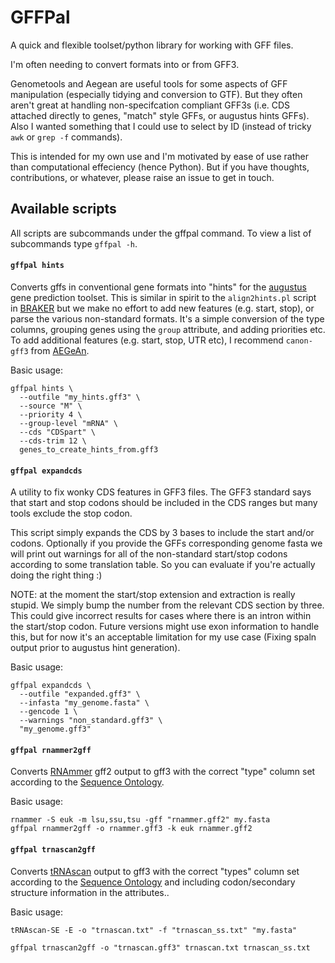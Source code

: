 # GFFPal

A quick and flexible toolset/python library for working with GFF files.

I'm often needing to convert formats into or from GFF3.

Genometools and Aegean are useful tools for some aspects of GFF manipulation (especially tidying and conversion to GTF).
But they often aren't great at handling non-specifcation compliant GFF3s (i.e. CDS attached directly to genes, "match" style GFFs, or augustus hints GFFs).
Also I wanted something that I could use to select by ID (instead of tricky `awk` or `grep -f` commands).

This is intended for my own use and I'm motivated by ease of use rather than computational effeciency (hence Python).
But if you have thoughts, contributions, or whatever, please raise an issue to get in touch.


## Available scripts

All scripts are subcommands under the gffpal command.
To view a list of subcommands type `gffpal -h`.

#### `gffpal hints`

Converts gffs in conventional gene formats into "hints" for the [augustus](https://github.com/Gaius-Augustus/Augustus) gene prediction toolset.
This is similar in spirit to the `align2hints.pl` script in [BRAKER](https://github.com/Gaius-Augustus/BRAKER/tree/master/scripts) but we make no effort to add new features (e.g. start, stop), or parse the various non-standard formats.
It's a simple conversion of the type columns, grouping genes using the `group` attribute, and adding priorities etc.
To add additional features (e.g. start, stop, UTR etc), I recommend `canon-gff3` from [AEGeAn](https://aegean.readthedocs.io/en/stable/).

Basic usage:

```
gffpal hints \
  --outfile "my_hints.gff3" \
  --source "M" \
  --priority 4 \
  --group-level "mRNA" \
  --cds "CDSpart" \
  --cds-trim 12 \
  genes_to_create_hints_from.gff3
```


#### `gffpal expandcds`

A utility to fix wonky CDS features in GFF3 files.
The GFF3 standard says that start and stop codons should be included in the CDS
ranges but many tools exclude the stop codon.

This script simply expands the CDS by 3 bases to include the start and/or codons.
Optionally if you provide the GFFs corresponding genome fasta we will print out warnings for all of the non-standard start/stop codons according to some translation table.
So you can evaluate if you're actually doing the right thing :)

NOTE: at the moment the start/stop extension and extraction is really stupid.
We simply bump the number from the relevant CDS section by three.
This could give incorrect results for cases where there is an intron within the start/stop codon.
Future versions might use exon information to handle this, but for now it's an acceptable limitation for my use case (Fixing spaln output prior to augustus hint generation).

Basic usage:

```
gffpal expandcds \
  --outfile "expanded.gff3" \
  --infasta "my_genome.fasta" \
  --gencode 1 \
  --warnings "non_standard.gff3" \
  "my_genome.gff3"
```


#### `gffpal rnammer2gff`

Converts [RNAmmer](http://www.cbs.dtu.dk/services/RNAmmer/) gff2 output to gff3 with the correct "type"
column set according to the [Sequence Ontology](http://www.sequenceontology.org/).

Basic usage:

```
rnammer -S euk -m lsu,ssu,tsu -gff "rnammer.gff2" my.fasta
gffpal rnammer2gff -o rnammer.gff3 -k euk rnammer.gff2
```


#### `gffpal trnascan2gff`

Converts [tRNAscan](http://lowelab.ucsc.edu/tRNAscan-SE/) output to gff3 with the correct "types"
column set according to the [Sequence Ontology](http://www.sequenceontology.org/) and including codon/secondary structure information in the attributes..

Basic usage:

```
tRNAscan-SE -E -o "trnascan.txt" -f "trnascan_ss.txt" "my.fasta"

gffpal trnascan2gff -o "trnascan.gff3" trnascan.txt trnascan_ss.txt
```
